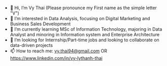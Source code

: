 - 👋 Hi, I’m Vy Thai (Please pronounce my First name as the simple letter "V")
- 👀 I’m interested in Data Analysis, focusing on Digital Marketing and Business Sales Development
- 🌱 I’m currently learning MSc of Information Technology, majoring in Data Analyst and minoring in Information system and Enterprise Architecture
- 💞️ I’m looking for Internship/Part-time jobs and looking to collaborate on data-driven projects
- 📫 How to reach me:
vy.thai94@gmail.com OR https://www.linkedin.com/in/vy-lythanh-thai


<!---
VY-THAI/VY-THAI is a ✨ special ✨ repository because its `README.md` (this file) appears on your GitHub profile.
You can click the Preview link to take a look at your changes.
--->
